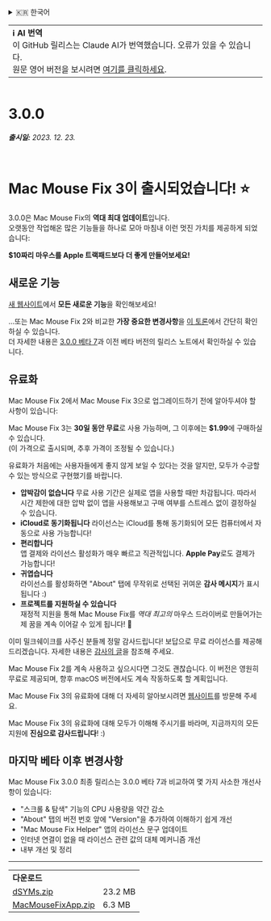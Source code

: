 <details>
<summary>🇰🇷 한국어</summary>

[🇬🇧 English (GitHub)](https://github.com/noah-nuebling/mac-mouse-fix/releases/tag/3.0.0)\
[🇦🇩 Català](https://redirect.macmousefix.com/?target=mmf-release&tag=3.0.0&locale=ca)\
[🇩🇪 Deutsch](https://redirect.macmousefix.com/?target=mmf-release&tag=3.0.0&locale=de)\
[🇪🇸 Español](https://redirect.macmousefix.com/?target=mmf-release&tag=3.0.0&locale=es)\
[🇫🇷 Français](https://redirect.macmousefix.com/?target=mmf-release&tag=3.0.0&locale=fr)\
[🇮🇩 Indonesia](https://redirect.macmousefix.com/?target=mmf-release&tag=3.0.0&locale=id)\
[🇮🇹 Italiano](https://redirect.macmousefix.com/?target=mmf-release&tag=3.0.0&locale=it)\
[🇭🇺 Magyar](https://redirect.macmousefix.com/?target=mmf-release&tag=3.0.0&locale=hu)\
[🇳🇱 Nederlands](https://redirect.macmousefix.com/?target=mmf-release&tag=3.0.0&locale=nl)\
[🇵🇱 Polski](https://redirect.macmousefix.com/?target=mmf-release&tag=3.0.0&locale=pl)\
[🇧🇷 Português (Brasil)](https://redirect.macmousefix.com/?target=mmf-release&tag=3.0.0&locale=pt-BR)\
[🇵🇹 Português (Portugal)](https://redirect.macmousefix.com/?target=mmf-release&tag=3.0.0&locale=pt-PT)\
[🇷🇴 Română](https://redirect.macmousefix.com/?target=mmf-release&tag=3.0.0&locale=ro)\
[🇸🇪 Svenska](https://redirect.macmousefix.com/?target=mmf-release&tag=3.0.0&locale=sv)\
[🇻🇳 Tiếng Việt](https://redirect.macmousefix.com/?target=mmf-release&tag=3.0.0&locale=vi)\
[🇹🇷 Türkçe](https://redirect.macmousefix.com/?target=mmf-release&tag=3.0.0&locale=tr)\
[🇨🇿 Čeština](https://redirect.macmousefix.com/?target=mmf-release&tag=3.0.0&locale=cs)\
[🇬🇷 Ελληνικά](https://redirect.macmousefix.com/?target=mmf-release&tag=3.0.0&locale=el)\
[🇷🇺 Русский](https://redirect.macmousefix.com/?target=mmf-release&tag=3.0.0&locale=ru)\
[🇺🇦 Українська](https://redirect.macmousefix.com/?target=mmf-release&tag=3.0.0&locale=uk)\
[🇮🇱 עברית](https://redirect.macmousefix.com/?target=mmf-release&tag=3.0.0&locale=he)\
[🇸🇦 العربية](https://redirect.macmousefix.com/?target=mmf-release&tag=3.0.0&locale=ar)\
[🇮🇳 हिन्दी](https://redirect.macmousefix.com/?target=mmf-release&tag=3.0.0&locale=hi)\
[🇹🇭 ไทย](https://redirect.macmousefix.com/?target=mmf-release&tag=3.0.0&locale=th)\
[🇨🇳 中文 (简体)](https://redirect.macmousefix.com/?target=mmf-release&tag=3.0.0&locale=zh-Hans)\
[🇨🇳 中文 (繁體)](https://redirect.macmousefix.com/?target=mmf-release&tag=3.0.0&locale=zh-Hant)\
[🇭🇰 中文（香港)](https://redirect.macmousefix.com/?target=mmf-release&tag=3.0.0&locale=zh-HK)\
[🇯🇵 日本語](https://redirect.macmousefix.com/?target=mmf-release&tag=3.0.0&locale=ja)\
**🇰🇷 한국어**\
[Help translate Mac Mouse Fix to different languages!](https://github.com/noah-nuebling/mac-mouse-fix/discussions/731)
</details>
<table align=><td>
<b>ℹ️ AI 번역</b><br>
이 GitHub 릴리스는 Claude AI가 번역했습니다. 오류가 있을 수 있습니다.<br>
원문 영어 버전을 보시려면 <a href="https://github.com/noah-nuebling/mac-mouse-fix/releases/tag/3.0.0">여기를 클릭하세요</a>.
</td></table>

<table></table>

# 3.0.0
***출시일:** 2023. 12. 23.*

<br>

# Mac Mouse Fix 3이 출시되었습니다! ⭐️

3.0.0은 Mac Mouse Fix의 **역대 최대 업데이트**입니다.\
오랫동안 작업해온 많은 기능들을 하나로 모아 마침내 이런 멋진 가치를 제공하게 되었습니다:

**$10짜리 마우스를 Apple 트랙패드보다 더 좋게 만들어보세요!**

## 새로운 기능

[새 웹사이트](http://macmousefix.com/)에서 **모든 새로운 기능**을 확인해보세요!

...또는 Mac Mouse Fix 2와 비교한 **가장 중요한 변경사항**을 [이 토론](https://github.com/noah-nuebling/mac-mouse-fix/discussions/743#discussioncomment-7938922)에서 간단히 확인하실 수 있습니다.\
더 자세한 내용은 [3.0.0 베타 7](https://redirect.macmousefix.com/?target=mmf-release&tag=3.0.0-Beta-7&locale=ko)과 이전 베타 버전의 릴리스 노트에서 확인하실 수 있습니다.

## 유료화

Mac Mouse Fix 2에서 Mac Mouse Fix 3으로 업그레이드하기 전에 알아두셔야 할 사항이 있습니다:

Mac Mouse Fix 3는 **30일 동안 무료**로 사용 가능하며, 그 이후에는 **$1.99**에 구매하실 수 있습니다.\
(이 가격으로 출시되며, 추후 가격이 조정될 수 있습니다.)

유료화가 처음에는 사용자들에게 좋지 않게 보일 수 있다는 것을 알지만, 모두가 수긍할 수 있는 방식으로 구현했기를 바랍니다.

- **압박감이 없습니다**
   무료 사용 기간은 실제로 앱을 사용할 때만 차감됩니다. 따라서 시간 제한에 대한 압박 없이 앱을 사용해보고 구매 여부를 스트레스 없이 결정하실 수 있습니다.
- **iCloud로 동기화됩니다**
   라이선스는 iCloud를 통해 동기화되어 모든 컴퓨터에서 자동으로 사용 가능합니다!
- **편리합니다**\
   앱 결제와 라이선스 활성화가 매우 빠르고 직관적입니다. **Apple Pay**로도 결제가 가능합니다!
- **귀엽습니다**\
   라이선스를 활성화하면 "About" 탭에 무작위로 선택된 귀여운 **감사 메시지**가 표시됩니다 :)
- **프로젝트를 지원하실 수 있습니다**\
   재정적 지원을 통해 Mac Mouse Fix를 *역대 최고의* 마우스 드라이버로 만들어가는 제 꿈을 계속 이어갈 수 있게 됩니다! 🚀

이미 밀크쉐이크를 사주신 분들께 정말 감사드립니다! 보답으로 무료 라이선스를 제공해 드리겠습니다. 자세한 내용은 [감사의 글](https://github.com/noah-nuebling/mac-mouse-fix/blob/master/Acknowledgements.md#-paypal-donations)을 참조해 주세요.

Mac Mouse Fix 2를 계속 사용하고 싶으시다면 그것도 괜찮습니다. 이 버전은 영원히 무료로 제공되며, 향후 macOS 버전에서도 계속 작동하도록 할 계획입니다.

Mac Mouse Fix 3의 유료화에 대해 더 자세히 알아보시려면 [웹사이트](https://macmousefix.com/#price)를 방문해 주세요.

Mac Mouse Fix 3의 유료화에 대해 모두가 이해해 주시기를 바라며, 지금까지의 모든 지원에 **진심으로 감사드립니다**! :)

## 마지막 베타 이후 변경사항

Mac Mouse Fix 3.0.0 최종 릴리스는 3.0.0 베타 7과 비교하여 몇 가지 사소한 개선사항이 있습니다:

- "스크롤 & 탐색" 기능의 CPU 사용량을 약간 감소
- "About" 탭의 버전 번호 앞에 "Version"을 추가하여 이해하기 쉽게 개선
- "Mac Mouse Fix Helper" 앱의 라이선스 문구 업데이트
- 인터넷 연결이 없을 때 라이선스 관련 값의 대체 메커니즘 개선
- 내부 개선 및 정리

---

<table align="start">
<tr>
    <td colspan=2>
        <b>다운로드</b>
    </td>
</tr>
<tr>
    <td><a href="https://github.com/noah-nuebling/mac-mouse-fix/releases/download/3.0.0/dSYMs.zip">dSYMs.zip</a></td>
    <td>23.2 MB</td>
</tr>
<tr>
    <td><a href="https://github.com/noah-nuebling/mac-mouse-fix/releases/download/3.0.0/MacMouseFixApp.zip">MacMouseFixApp.zip</a></td>
    <td>6.3 MB</td>
</tr>
</table>